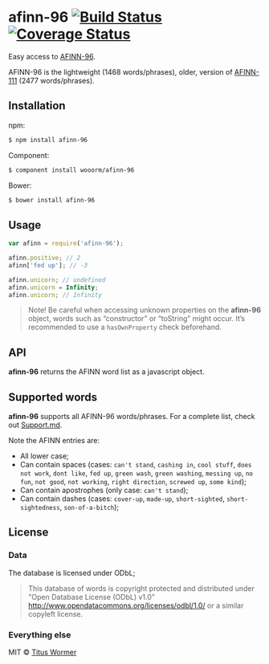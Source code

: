 # afinn-96 [![Build Status](https://img.shields.io/travis/wooorm/afinn-96.svg?style=flat)](https://travis-ci.org/wooorm/afinn-96) [![Coverage Status](https://img.shields.io/coveralls/wooorm/afinn-96.svg?style=flat)](https://coveralls.io/r/wooorm/afinn-96?branch=master)

Easy access to [AFINN-96](http://www2.imm.dtu.dk/pubdb/views/publication_details.php?id=6010).

AFINN-96 is the lightweight (1468 words/phrases), older, version of [AFINN-111](https://github.com/wooorm/afinn-111) (2477 words/phrases).

## Installation

npm:
```sh
$ npm install afinn-96
```

Component:
```sh
$ component install wooorm/afinn-96
```

Bower:
```sh
$ bower install afinn-96
```

## Usage

```js
var afinn = require('afinn-96');

afinn.positive; // 2
afinn['fed up']; // -3

afinn.unicorn; // undefined
afinn.unicorn = Infinity;
afinn.unicorn; // Infinity
```

> Note! Be careful when accessing unknown properties on the **afinn-96** object, words such as “constructor” or “toString” might occur.
> It’s recommended to use a `hasOwnProperty` check beforehand.

## API

**afinn-96** returns the AFINN word list as a javascript object.

## Supported words

**afinn-96** supports all AFINN-96 words/phrases. For a complete list, check out [Support.md](Support.md).

Note the AFINN entries are:

- All lower case;
- Can contain spaces (cases: `can't stand`, `cashing in`, `cool stuff`, `does not work`, `dont like`, `fed up`, `green wash`, `green washing`, `messing up`, `no fun`, `not good`, `not working`, `right direction`, `screwed up`, `some kind`);
- Can contain apostrophes (only case: `can't stand`);
- Can contain dashes (cases: `cover-up`, `made-up`, `short-sighted`, `short-sightedness`, `son-of-a-bitch`);

## License

### Data

The database is licensed under ODbL;

> This database of words is copyright protected and distributed under
> "Open Database License (ODbL) v1.0"
> http://www.opendatacommons.org/licenses/odbl/1.0/ or a similar
> copyleft license.

### Everything else

MIT © [Titus Wormer](http://wooorm.com)
